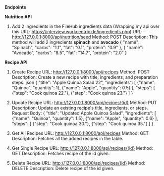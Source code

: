**Endpoints**

**Nutrition API**
1. Add 2 ingredients in the FileHub ingredients data (Wrapping my api over this URL: https://interview.workcentrix.de/ingredients.php)
URL: http://127.0.0.1:8000/api/nutrition/seed
Method: POST
Description: This method will add 2 ingredients **spinach** and **avocado**
    {
        "name": "Spinach",
        "carbs": "1.1",
        "fat": "0.1",
        "protein": "0.9"
    },
    {
        "name": "Avocado",
        "carbs": "8.5",
        "fat": "14.7",
        "protein": "2.0"
    }

**Recipe API**
1. Create Recipe
URL: http://127.0.0.1:8000/api/recipes
Method: POST
Description: Create a new recipe with title, ingredients, and preparation steps.
json
{
  "title": "Apple Quinoa Salad 22",
  "ingredients": [
    {"name": "Quinoa", "quantity": 1},
    {"name": "Apple", "quantity": 0.5}
  ],
  "steps": [
    {"step": "Cook quinoa 22."},
    {"step": "Cook quinoa 23."}
  ]
}

2. Update Recipe
URL:  http://127.0.0.1:8000/api/recipes/{id}
Method: PUT
Description: Update an existing recipe's title, ingredients, or steps.
Request Body:
{
  "title": "Updated Apple Quinoa Salad",
  "ingredients": [
    {"name": "Quinoa", "quantity": 1.5},
    {"name": "Apple", "quantity": 0.6}
  ],
  "steps": [
    {"step": "Cook quinoa 30."},
    {"step": "Cook quinoa 35."}
  ]
}

3. Get All Recipes
URL:  http://127.0.0.1:8000/api/recipes
Method: GET
Description: Fetches all the added recipes in the table.

4. Get Single Recipe
URL:  http://127.0.0.1:8000/api/recipes/{id}
Method: GET
Description: Fetches recipe of the id given.

5. Delete Recipe
URL:  http://127.0.0.1:8000/api/recipes/{id}
Method: DELETE
Description: Delete recipe of the id given.
